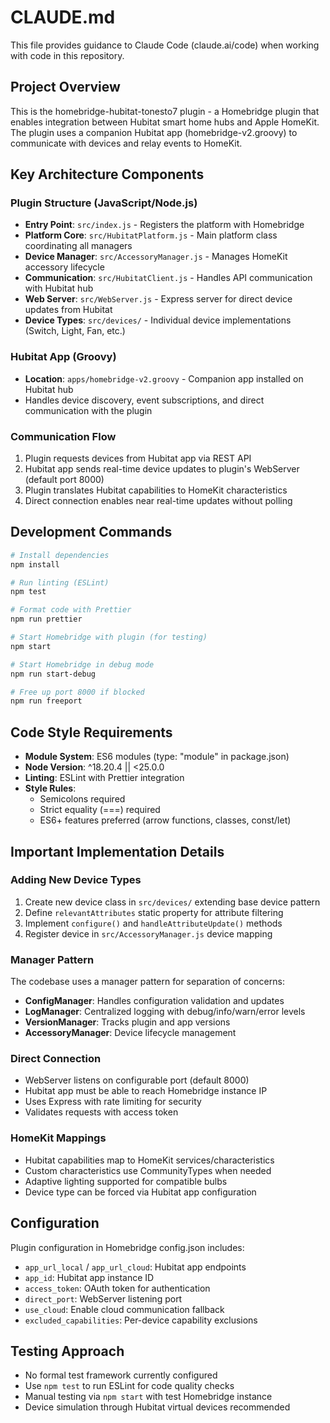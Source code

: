 # CLAUDE.md

This file provides guidance to Claude Code (claude.ai/code) when working with code in this repository.

## Project Overview

This is the homebridge-hubitat-tonesto7 plugin - a Homebridge plugin that enables integration between Hubitat smart home hubs and Apple HomeKit. The plugin uses a companion Hubitat app (homebridge-v2.groovy) to communicate with devices and relay events to HomeKit.

## Key Architecture Components

### Plugin Structure (JavaScript/Node.js)
- **Entry Point**: `src/index.js` - Registers the platform with Homebridge
- **Platform Core**: `src/HubitatPlatform.js` - Main platform class coordinating all managers
- **Device Manager**: `src/AccessoryManager.js` - Manages HomeKit accessory lifecycle
- **Communication**: `src/HubitatClient.js` - Handles API communication with Hubitat hub
- **Web Server**: `src/WebServer.js` - Express server for direct device updates from Hubitat
- **Device Types**: `src/devices/` - Individual device implementations (Switch, Light, Fan, etc.)

### Hubitat App (Groovy)
- **Location**: `apps/homebridge-v2.groovy` - Companion app installed on Hubitat hub
- Handles device discovery, event subscriptions, and direct communication with the plugin

### Communication Flow
1. Plugin requests devices from Hubitat app via REST API
2. Hubitat app sends real-time device updates to plugin's WebServer (default port 8000)
3. Plugin translates Hubitat capabilities to HomeKit characteristics
4. Direct connection enables near real-time updates without polling

## Development Commands

```bash
# Install dependencies
npm install

# Run linting (ESLint)
npm test

# Format code with Prettier
npm run prettier

# Start Homebridge with plugin (for testing)
npm start

# Start Homebridge in debug mode
npm run start-debug

# Free up port 8000 if blocked
npm run freeport
```

## Code Style Requirements

- **Module System**: ES6 modules (type: "module" in package.json)
- **Node Version**: ^18.20.4 || <25.0.0
- **Linting**: ESLint with Prettier integration
- **Style Rules**:
  - Semicolons required
  - Strict equality (===) required
  - ES6+ features preferred (arrow functions, classes, const/let)

## Important Implementation Details

### Adding New Device Types
1. Create new device class in `src/devices/` extending base device pattern
2. Define `relevantAttributes` static property for attribute filtering
3. Implement `configure()` and `handleAttributeUpdate()` methods
4. Register device in `src/AccessoryManager.js` device mapping

### Manager Pattern
The codebase uses a manager pattern for separation of concerns:
- **ConfigManager**: Handles configuration validation and updates
- **LogManager**: Centralized logging with debug/info/warn/error levels
- **VersionManager**: Tracks plugin and app versions
- **AccessoryManager**: Device lifecycle management

### Direct Connection
- WebServer listens on configurable port (default 8000)
- Hubitat app must be able to reach Homebridge instance IP
- Uses Express with rate limiting for security
- Validates requests with access token

### HomeKit Mappings
- Hubitat capabilities map to HomeKit services/characteristics
- Custom characteristics use CommunityTypes when needed
- Adaptive lighting supported for compatible bulbs
- Device type can be forced via Hubitat app configuration

## Configuration

Plugin configuration in Homebridge config.json includes:
- `app_url_local` / `app_url_cloud`: Hubitat app endpoints
- `app_id`: Hubitat app instance ID
- `access_token`: OAuth token for authentication
- `direct_port`: WebServer listening port
- `use_cloud`: Enable cloud communication fallback
- `excluded_capabilities`: Per-device capability exclusions

## Testing Approach

- No formal test framework currently configured
- Use `npm test` to run ESLint for code quality checks
- Manual testing via `npm start` with test Homebridge instance
- Device simulation through Hubitat virtual devices recommended